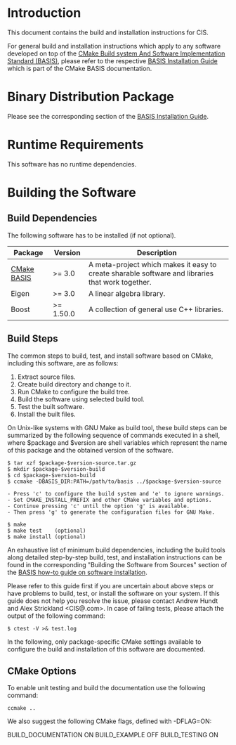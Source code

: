 Introduction
============

This document contains the build and installation instructions for CIS.

For general build and installation instructions which apply to any software
developed on top of the [CMake Build system And Software Implementation
Standard (BASIS)][1], please refer to the respective [BASIS Installation Guide][2]
which is part of the CMake BASIS documentation.



Binary Distribution Package
===========================

Please see the corresponding section of the [BASIS Installation Guide][3].



Runtime Requirements
====================

This software has no runtime dependencies.



Building the Software
=====================

Build Dependencies
------------------

The following software has to be installed (if not optional).

Package          | Version    | Description
---------------- | ---------- | --------------------------------------------------------
[CMake BASIS][1] | >= 3.0     | A meta-project which makes it easy to create sharable software and libraries that work together.
Eigen            | >= 3.0     | A linear algebra library.
Boost            | >= 1.50.0  | A collection of general use C++ libraries.



Build Steps
-----------

The common steps to build, test, and install software based on CMake,
including this software, are as follows:

1. Extract source files.
2. Create build directory and change to it.
3. Run CMake to configure the build tree.
4. Build the software using selected build tool.
5. Test the built software.
6. Install the built files.

On Unix-like systems with GNU Make as build tool, these build steps can be
summarized by the following sequence of commands executed in a shell,
where $package and $version are shell variables which represent the name
of this package and the obtained version of the software.

    $ tar xzf $package-$version-source.tar.gz
    $ mkdir $package-$version-build
    $ cd $package-$version-build
    $ ccmake -DBASIS_DIR:PATH=/path/to/basis ../$package-$version-source

    - Press 'c' to configure the build system and 'e' to ignore warnings.
    - Set CMAKE_INSTALL_PREFIX and other CMake variables and options.
    - Continue pressing 'c' until the option 'g' is available.
    - Then press 'g' to generate the configuration files for GNU Make.

    $ make
    $ make test    (optional)
    $ make install (optional)

An exhaustive list of minimum build dependencies, including the build tools
along detailed step-by-step build, test, and installation instructions can
be found in the corresponding "Building the Software from Sources" section
of the [BASIS how-to guide on software installation][2].

Please refer to this guide first if you are uncertain about above steps or
have problems to build, test, or install the software on your system.
If this guide does not help you resolve the issue, please contact Andrew Hundt and Alex Strickland <CIS@<vendor>.com>.
In case of failing tests, please attach the output of the following command:

    $ ctest -V >& test.log

In the following, only package-specific CMake settings available to
configure the build and installation of this software are documented.


CMake Options
-------------

To enable unit testing and build the documentation use the following command:

    ccmake ..

We also suggest the following CMake flags, defined with -DFLAG=ON:

 BUILD_DOCUMENTATION              ON
 BUILD_EXAMPLE                    OFF
 BUILD_TESTING                    ON
 



<!-- REFERENCES -->
[1]: http://opensource.andreasschuh.com/cmake-basis/
[2]: http://opensource.andreasschuh.com/cmake-basis/howto/install.html
[3]: http://opensource.andreasschuh.com/cmake-basis/howto/install.html#binary-distribution-package
